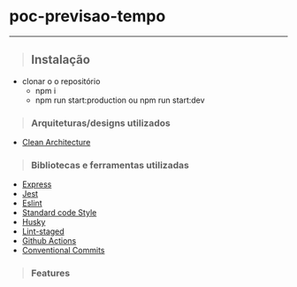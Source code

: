# **poc-previsao-tempo**


---

> ## Instalação

- clonar o o repositório
  - npm i
  - npm run start:production ou npm run start:dev

> ### Arquiteturas/designs utilizados

- [Clean Architecture](https://blog.cleancoder.com/uncle-bob/2012/08/13/the-clean-architecture.html)

> ### Bibliotecas e ferramentas utilizadas

- [Express](https://expressjs.com/)
- [Jest](https://jestjs.io/)
- [Eslint](https://typicode.github.io/husky/#/)
- [Standard code Style](https://standardjs.com/)
- [Husky](https://typicode.github.io/husky/#/)
- [Lint-staged](https://github.com/okonet/lint-staged)
- [Github Actions](https://github.com/features/actions)
- [Conventional Commits](https://www.conventionalcommits.org/pt-br/v1.0.0/)

> ### Features
